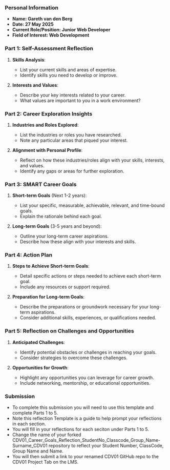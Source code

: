 ### Personal Information

- **Name: Gareth van den Berg**
- **Date: 27 May 2025**
- **Current Role/Position: Junior Web Developer**
- **Field of Interest: Web Development**

### Part 1: Self-Assessment Reflection

1. **Skills Analysis**:

   - List your current skills and areas of expertise.
   - Identify skills you need to develop or improve.

2. **Interests and Values**:

   - Describe your key interests related to your career.
   - What values are important to you in a work environment?

### Part 2: Career Exploration Insights

1. **Industries and Roles Explored**:

   - List the industries or roles you have researched.
   - Note any particular areas that piqued your interest.

2. **Alignment with Personal Profile**:

   - Reflect on how these industries/roles align with your skills, interests, and values.
   - Identify any gaps or areas for further exploration.

### Part 3: SMART Career Goals

1. **Short-term Goals** (Next 1-2 years):

   - List your specific, measurable, achievable, relevant, and time-bound goals.
   - Explain the rationale behind each goal.

2. **Long-term Goals** (3-5 years and beyond):

   - Outline your long-term career aspirations.
   - Describe how these align with your interests and skills.

### Part 4: Action Plan

1. **Steps to Achieve Short-term Goals**:

   - Detail specific actions or steps needed to achieve each short-term goal.
   - Include any resources or support required.

2. **Preparation for Long-term Goals**:

   - Describe the preparations or groundwork necessary for your long-term aspirations.
   - Consider additional skills, experiences, or qualifications needed.

### Part 5: Reflection on Challenges and Opportunities

1. **Anticipated Challenges**:

   - Identify potential obstacles or challenges in reaching your goals.
   - Consider strategies to overcome these challenges.

2. **Opportunities for Growth**:

   - Highlight any opportunities you can leverage for career growth.
   - Include networking, mentorship, or educational opportunities.

### Submission

- To complete this submission you will need to use this template and complete Parts 1 to 5.
- Note this reflection Template is a guide to help prompt your reflections in each section.
- You will fill in your reflections for each seciton under Parts 1 to 5.
- Change the name of your forked CDV01_Career_Goals_Reflection_StudentNo_Classcode_Group_Name-Surname_CDV01 repository to reflect your Student Number, ClassCode, Group Name and Name.
- You will then submit a link to your renamed CDV01 GitHub repo to the CDV01 Project Tab on the LMS.
